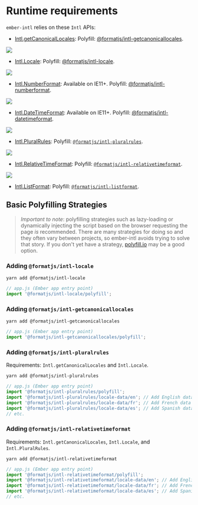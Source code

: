 # Runtime requirements

`ember-intl` relies on these `Intl` APIs:

- [Intl.getCanonicalLocales](https://developer.mozilla.org/en-US/docs/Web/JavaScript/Reference/Global_Objects/Intl/getCanonicalLocales): Polyfill: [@formatjs/intl-getcanonicallocales](https://formatjs.github.io/docs/polyfills/intl-getcanonicallocales/).

<a href="https://caniuse.com/#search=getCanonicalLocales">
  <img src={{root-url "images/getcanonicallocales.png"}} />
</a>

- [Intl.Locale](https://developer.mozilla.org/en-US/docs/Web/JavaScript/Reference/Global_Objects/Intl/Locale): Polyfill: [@formatjs/intl-locale](https://formatjs.github.io/docs/polyfills/intl-locale/).

<a href="https://caniuse.com/mdn-javascript_builtins_intl_locale_maximize">
  <img src={{root-url "images/locale.png"}} />
</a>

- [Intl.NumberFormat](https://developer.mozilla.org/en-US/docs/Web/JavaScript/Reference/Global_Objects/NumberFormat): Available on IE11+. Polyfill: [@formatjs/intl-numberformat](https://formatjs.github.io/docs/polyfills/intl-numberformat/).

<a href="https://caniuse.com/#feat=mdn-javascript_builtins_intl_numberformat">
  <img src={{root-url "images/numberformat.png"}} />
</a>

- [Intl.DateTimeFormat](https://developer.mozilla.org/en-US/docs/Web/JavaScript/Reference/Global_Objects/DateTimeFormat): Available on IE11+. Polyfill: [@formatjs/intl-datetimeformat](https://formatjs.github.io/docs/polyfills/intl-datetimeformat/).

<a href="https://caniuse.com/#feat=mdn-javascript_builtins_intl_datetimeformat">
  <img src={{root-url "images/datetimeformat.png"}} />
</a>

- [Intl.PluralRules](https://developer.mozilla.org/en-US/docs/Web/JavaScript/Reference/Global_Objects/PluralRules): Polyfill: [`@formatjs/intl-pluralrules`](https://formatjs.github.io/docs/polyfills/intl-pluralrules/).

<a href="https://caniuse.com/#feat=intl-pluralrules">
  <img src={{root-url "images/pluralrules.png"}} />
</a>

- [Intl.RelativeTimeFormat](https://developer.mozilla.org/en-US/docs/Web/JavaScript/Reference/Global_Objects/RelativeTimeFormat): Polyfill: [`@formatjs/intl-relativetimeformat`](https://formatjs.github.io/docs/polyfills/intl-relativetimeformat/).

<a href="https://caniuse.com/#feat=mdn-javascript_builtins_intl_relativetimeformat">
  <img src={{root-url 'images/relativetimeformat.png'}} />
</a>

- [Intl.ListFormat](https://developer.mozilla.org/en-US/docs/Web/JavaScript/Reference/Global_Objects/ListFormat): Polyfill: [`@formatjs/intl-listformat`](https://formatjs.github.io/docs/polyfills/intl-listformat/).


## Basic Polyfilling Strategies

> _Important to note_: polyfilling strategies such as lazy-loading or dynamically injecting the script based on the browser requesting the page _is_ recommended. There are many strategies for doing so and they often vary between projects, so ember-intl avoids trying to solve that story. If you don't yet have a strategy, [polyfill.io](https://polyfill.io/v3/) may be a good option.


### Adding `@formatjs/intl-locale`

`yarn add @formatjs/intl-locale`

```js
// app.js (Ember app entry point)
import '@formatjs/intl-locale/polyfill';
```


### Adding `@formatjs/intl-getcanonicallocales`

`yarn add @formatjs/intl-getcanonicallocales`

```js
// app.js (Ember app entry point)
import '@formatjs/intl-getcanonicallocales/polyfill';
```


### Adding `@formatjs/intl-pluralrules`

Requirements: `Intl.getCanonicalLocales` and `Intl.Locale`.

`yarn add @formatjs/intl-pluralrules`

```js
// app.js (Ember app entry point)
import '@formatjs/intl-pluralrules/polyfill';
import '@formatjs/intl-pluralrules/locale-data/en'; // Add English data
import '@formatjs/intl-pluralrules/locale-data/fr'; // Add French data
import '@formatjs/intl-pluralrules/locale-data/es'; // Add Spanish data
// etc.
```


### Adding `@formatjs/intl-relativetimeformat`

Requirements: `Intl.getCanonicalLocales`, `Intl.Locale`, and `Intl.PluralRules`.

`yarn add @formatjs/intl-relativetimeformat`

```js
// app.js (Ember app entry point)
import '@formatjs/intl-relativetimeformat/polyfill';
import '@formatjs/intl-relativetimeformat/locale-data/en'; // Add English data
import '@formatjs/intl-relativetimeformat/locale-data/fr'; // Add French data
import '@formatjs/intl-relativetimeformat/locale-data/es'; // Add Spanish data
// etc.
```

